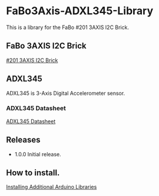# FaBo3Axis-ADXL345-Library

This is a library for the FaBo #201 3AXIS I2C Brick.

## FaBo 3AXIS I2C Brick

[#201 3AXIS I2C Brick](http://fabo.io/201.html)

## ADXL345

ADXL345 is 3-Axis Digital Accelerometer sensor.

### ADXL345 Datasheet

[ADXL345 Datasheet](http://www.analog.com/media/en/technical-documentation/data-sheets/ADXL345.PDF)

## Releases

- 1.0.0 Initial release.

## How to install.

[Installing Additional Arduino Libraries](https://www.arduino.cc/en/Guide/Libraries#toc3)
